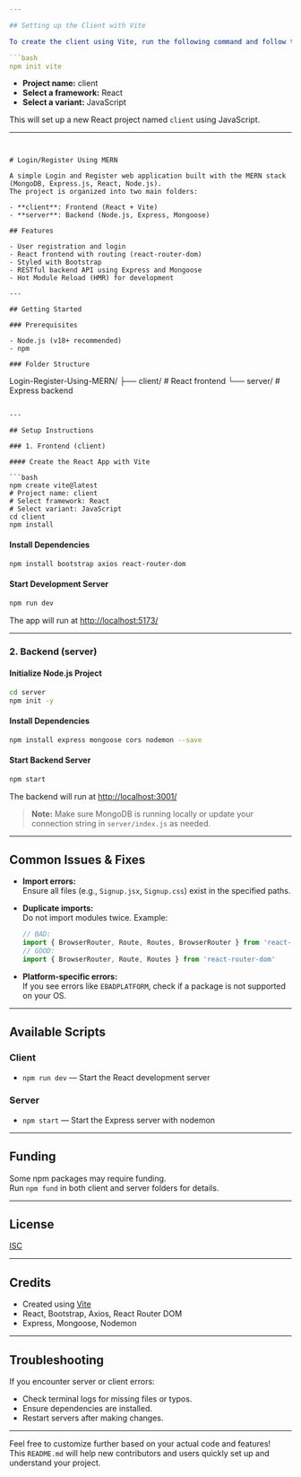 ```yaml
---

## Setting up the Client with Vite

To create the client using Vite, run the following command and follow the prompts:

```bash
npm init vite
```

- **Project name:** client  
- **Select a framework:** React  
- **Select a variant:** JavaScript  

This will set up a new React project named `client` using JavaScript.

---
```


# Login/Register Using MERN

A simple Login and Register web application built with the MERN stack (MongoDB, Express.js, React, Node.js).  
The project is organized into two main folders:

- **client**: Frontend (React + Vite)
- **server**: Backend (Node.js, Express, Mongoose)

## Features

- User registration and login
- React frontend with routing (react-router-dom)
- Styled with Bootstrap
- RESTful backend API using Express and Mongoose
- Hot Module Reload (HMR) for development

---

## Getting Started

### Prerequisites

- Node.js (v18+ recommended)
- npm

### Folder Structure

```
Login-Register-Using-MERN/
├── client/     # React frontend
└── server/     # Express backend
```

---

## Setup Instructions

### 1. Frontend (client)

#### Create the React App with Vite

```bash
npm create vite@latest
# Project name: client
# Select framework: React
# Select variant: JavaScript
cd client
npm install
```

#### Install Dependencies

```bash
npm install bootstrap axios react-router-dom
```

#### Start Development Server

```bash
npm run dev
```

The app will run at [http://localhost:5173/](http://localhost:5173/)

---

### 2. Backend (server)

#### Initialize Node.js Project

```bash
cd server
npm init -y
```

#### Install Dependencies

```bash
npm install express mongoose cors nodemon --save
```

#### Start Backend Server

```bash
npm start
```

The backend will run at [http://localhost:3001/](http://localhost:3001/)

> **Note:** Make sure MongoDB is running locally or update your connection string in `server/index.js` as needed.

---

## Common Issues & Fixes

- **Import errors:**  
  Ensure all files (e.g., `Signup.jsx`, `Signup.css`) exist in the specified paths.

- **Duplicate imports:**  
  Do not import modules twice. Example:
  ```js
  // BAD:
  import { BrowserRouter, Route, Routes, BrowserRouter } from 'react-router-dom'
  // GOOD:
  import { BrowserRouter, Route, Routes } from 'react-router-dom'
  ```

- **Platform-specific errors:**  
  If you see errors like `EBADPLATFORM`, check if a package is not supported on your OS.

---

## Available Scripts

### Client

- `npm run dev` — Start the React development server

### Server

- `npm start` — Start the Express server with nodemon

---

## Funding

Some npm packages may require funding.  
Run `npm fund` in both client and server folders for details.

---

## License

[ISC](LICENSE)

---

## Credits

- Created using [Vite](https://vitejs.dev/)
- React, Bootstrap, Axios, React Router DOM
- Express, Mongoose, Nodemon

---

## Troubleshooting

If you encounter server or client errors:
- Check terminal logs for missing files or typos.
- Ensure dependencies are installed.
- Restart servers after making changes.

---

Feel free to customize further based on your actual code and features!  
This `README.md` will help new contributors and users quickly set up and understand your project.
